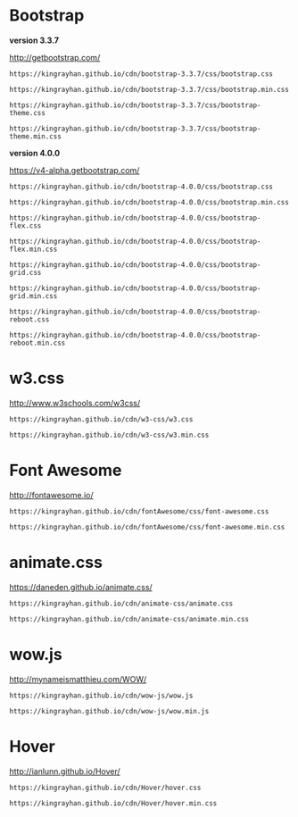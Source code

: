 # Bootstrap

**version 3.3.7**

http://getbootstrap.com/

```
https://kingrayhan.github.io/cdn/bootstrap-3.3.7/css/bootstrap.css
```
```
https://kingrayhan.github.io/cdn/bootstrap-3.3.7/css/bootstrap.min.css
```
```
https://kingrayhan.github.io/cdn/bootstrap-3.3.7/css/bootstrap-theme.css
```
```
https://kingrayhan.github.io/cdn/bootstrap-3.3.7/css/bootstrap-theme.min.css
```

**version 4.0.0**

https://v4-alpha.getbootstrap.com/

```
https://kingrayhan.github.io/cdn/bootstrap-4.0.0/css/bootstrap.css
```
```
https://kingrayhan.github.io/cdn/bootstrap-4.0.0/css/bootstrap.min.css
```
```
https://kingrayhan.github.io/cdn/bootstrap-4.0.0/css/bootstrap-flex.css
```
```
https://kingrayhan.github.io/cdn/bootstrap-4.0.0/css/bootstrap-flex.min.css
```
```
https://kingrayhan.github.io/cdn/bootstrap-4.0.0/css/bootstrap-grid.css
```
```
https://kingrayhan.github.io/cdn/bootstrap-4.0.0/css/bootstrap-grid.min.css
```
```
https://kingrayhan.github.io/cdn/bootstrap-4.0.0/css/bootstrap-reboot.css
```
```
https://kingrayhan.github.io/cdn/bootstrap-4.0.0/css/bootstrap-reboot.min.css
```


# w3.css

http://www.w3schools.com/w3css/

```
https://kingrayhan.github.io/cdn/w3-css/w3.css
```
```
https://kingrayhan.github.io/cdn/w3-css/w3.min.css
```



# Font Awesome

http://fontawesome.io/

```
https://kingrayhan.github.io/cdn/fontAwesome/css/font-awesome.css
```
```
https://kingrayhan.github.io/cdn/fontAwesome/css/font-awesome.min.css
```

# animate.css

https://daneden.github.io/animate.css/

```
https://kingrayhan.github.io/cdn/animate-css/animate.css
```
```
https://kingrayhan.github.io/cdn/animate-css/animate.min.css
```

# wow.js

http://mynameismatthieu.com/WOW/

```
https://kingrayhan.github.io/cdn/wow-js/wow.js
```
```
https://kingrayhan.github.io/cdn/wow-js/wow.min.js
```


# Hover

http://ianlunn.github.io/Hover/

```
https://kingrayhan.github.io/cdn/Hover/hover.css
```

```
https://kingrayhan.github.io/cdn/Hover/hover.min.css
```

